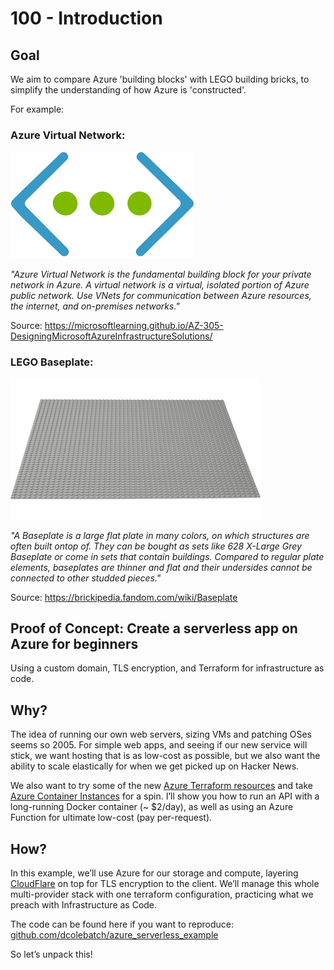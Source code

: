 # 100 - Introduction

## Goal

We aim to compare Azure 'building blocks' with LEGO building bricks, to simplify the understanding of how Azure is 'constructed'.

For example:

### Azure Virtual Network:

![Azure Virtual Network.](../images/azure-virtual-network-icon.png)

*"Azure Virtual Network is the fundamental building block for your private network in Azure. A virtual network is a virtual, isolated portion of Azure public network. Use VNets for communication between Azure resources, the internet, and on-premises networks."*

Source: https://microsoftlearning.github.io/AZ-305-DesigningMicrosoftAzureInfrastructureSolutions/

### LEGO Baseplate:

![LEGO Baseplate.](../images/lego-baseplate.png)

*"A Baseplate is a large flat plate in many colors, on which structures are often built ontop of. They can be bought as sets like 628 X-Large Grey Baseplate or come in sets that contain buildings. Compared to regular plate elements, baseplates are thinner and flat and their undersides cannot be connected to other studded pieces."*

Source: https://brickipedia.fandom.com/wiki/Baseplate

## Proof of Concept: Create a serverless app on Azure for beginners
Using a custom domain, TLS encryption, and Terraform for infrastructure as code.

## Why?
The idea of running our own web servers, sizing VMs and patching OSes seems so 2005. For simple web apps, and seeing if our new service will stick, we want hosting that is as low-cost as possible, but we also want the ability to scale elastically for when we get picked up on Hacker News.

We also want to try some of the new [Azure Terraform resources](https://www.terraform.io/docs/providers/azurerm/) and take [Azure Container Instances](https://azure.microsoft.com/en-us/services/container-instances/) for a spin. I’ll show you how to run an API with a long-running Docker container (~ $2/day), as well as using an Azure Function for ultimate low-cost (pay per-request).

## How?
In this example, we’ll use Azure for our storage and compute, layering [CloudFlare](https://www.cloudflare.com/) on top for TLS encryption to the client. We’ll manage this whole multi-provider stack with one terraform configuration, practicing what we preach with Infrastructure as Code.

The code can be found here if you want to reproduce: [github.com/dcolebatch/azure_serverless_example](github.com/dcolebatch/azure_serverless_example)

So let’s unpack this!
